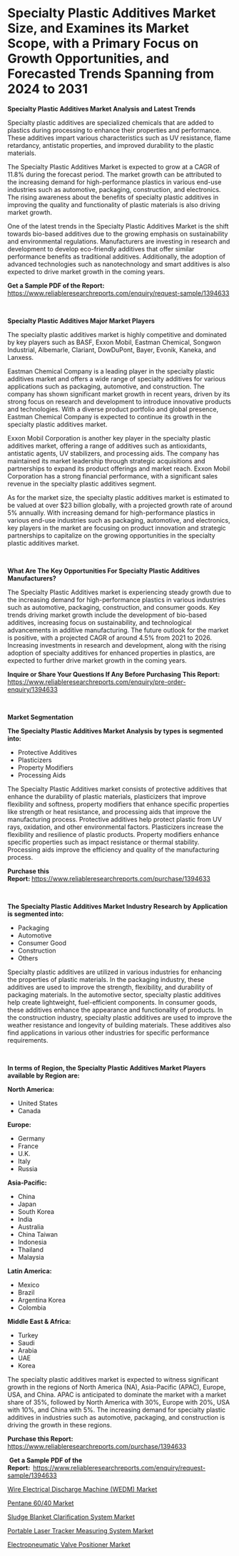 <p><h1>Specialty Plastic Additives Market Size, and Examines its Market Scope, with a Primary Focus on Growth Opportunities, and Forecasted Trends Spanning from 2024 to 2031</h1></p><p><strong>Specialty Plastic Additives Market Analysis and Latest Trends</strong></p>
<p><p>Specialty plastic additives are specialized chemicals that are added to plastics during processing to enhance their properties and performance. These additives impart various characteristics such as UV resistance, flame retardancy, antistatic properties, and improved durability to the plastic materials.</p><p>The Specialty Plastic Additives Market is expected to grow at a CAGR of 11.8% during the forecast period. The market growth can be attributed to the increasing demand for high-performance plastics in various end-use industries such as automotive, packaging, construction, and electronics. The rising awareness about the benefits of specialty plastic additives in improving the quality and functionality of plastic materials is also driving market growth.</p><p>One of the latest trends in the Specialty Plastic Additives Market is the shift towards bio-based additives due to the growing emphasis on sustainability and environmental regulations. Manufacturers are investing in research and development to develop eco-friendly additives that offer similar performance benefits as traditional additives. Additionally, the adoption of advanced technologies such as nanotechnology and smart additives is also expected to drive market growth in the coming years.</p></p>
<p><strong>Get a Sample PDF of the Report:&nbsp;</strong> <a href="https://www.reliableresearchreports.com/enquiry/request-sample/1394633">https://www.reliableresearchreports.com/enquiry/request-sample/1394633</a></p>
<p>&nbsp;</p>
<p><strong>Specialty Plastic Additives Major Market Players</strong></p>
<p><p>The specialty plastic additives market is highly competitive and dominated by key players such as BASF, Exxon Mobil, Eastman Chemical, Songwon Industrial, Albemarle, Clariant, DowDuPont, Bayer, Evonik, Kaneka, and Lanxess. </p><p>Eastman Chemical Company is a leading player in the specialty plastic additives market and offers a wide range of specialty additives for various applications such as packaging, automotive, and construction. The company has shown significant market growth in recent years, driven by its strong focus on research and development to introduce innovative products and technologies. With a diverse product portfolio and global presence, Eastman Chemical Company is expected to continue its growth in the specialty plastic additives market.</p><p>Exxon Mobil Corporation is another key player in the specialty plastic additives market, offering a range of additives such as antioxidants, antistatic agents, UV stabilizers, and processing aids. The company has maintained its market leadership through strategic acquisitions and partnerships to expand its product offerings and market reach. Exxon Mobil Corporation has a strong financial performance, with a significant sales revenue in the specialty plastic additives segment.</p><p>As for the market size, the specialty plastic additives market is estimated to be valued at over $23 billion globally, with a projected growth rate of around 5% annually. With increasing demand for high-performance plastics in various end-use industries such as packaging, automotive, and electronics, key players in the market are focusing on product innovation and strategic partnerships to capitalize on the growing opportunities in the specialty plastic additives market.</p></p>
<p>&nbsp;</p>
<p><strong>What Are The Key Opportunities For Specialty Plastic Additives Manufacturers?</strong></p>
<p><p>The Specialty Plastic Additives market is experiencing steady growth due to the increasing demand for high-performance plastics in various industries such as automotive, packaging, construction, and consumer goods. Key trends driving market growth include the development of bio-based additives, increasing focus on sustainability, and technological advancements in additive manufacturing. The future outlook for the market is positive, with a projected CAGR of around 4.5% from 2021 to 2026. Increasing investments in research and development, along with the rising adoption of specialty additives for enhanced properties in plastics, are expected to further drive market growth in the coming years.</p></p>
<p><strong>Inquire or Share Your Questions If Any Before Purchasing This Report:</strong> <a href="https://www.reliableresearchreports.com/enquiry/pre-order-enquiry/1394633">https://www.reliableresearchreports.com/enquiry/pre-order-enquiry/1394633</a></p>
<p>&nbsp;</p>
<p><strong>Market Segmentation</strong></p>
<p><strong>The Specialty Plastic Additives Market Analysis by types is segmented into:</strong></p>
<p><ul><li>Protective Additives</li><li>Plasticizers</li><li>Property Modifiers</li><li>Processing Aids</li></ul></p>
<p><p>The Specialty Plastic Additives market consists of protective additives that enhance the durability of plastic materials, plasticizers that improve flexibility and softness, property modifiers that enhance specific properties like strength or heat resistance, and processing aids that improve the manufacturing process. Protective additives help protect plastic from UV rays, oxidation, and other environmental factors. Plasticizers increase the flexibility and resilience of plastic products. Property modifiers enhance specific properties such as impact resistance or thermal stability. Processing aids improve the efficiency and quality of the manufacturing process.</p></p>
<p><strong>Purchase this Report:&nbsp;</strong><a href="https://www.reliableresearchreports.com/purchase/1394633">https://www.reliableresearchreports.com/purchase/1394633</a></p>
<p>&nbsp;</p>
<p><strong>The Specialty Plastic Additives Market Industry Research by Application is segmented into:</strong></p>
<p><ul><li>Packaging</li><li>Automotive</li><li>Consumer Good</li><li>Construction</li><li>Others</li></ul></p>
<p><p>Specialty plastic additives are utilized in various industries for enhancing the properties of plastic materials. In the packaging industry, these additives are used to improve the strength, flexibility, and durability of packaging materials. In the automotive sector, specialty plastic additives help create lightweight, fuel-efficient components. In consumer goods, these additives enhance the appearance and functionality of products. In the construction industry, specialty plastic additives are used to improve the weather resistance and longevity of building materials. These additives also find applications in various other industries for specific performance requirements.</p></p>
<p>&nbsp;</p>
<p><strong>In terms of Region, the Specialty Plastic Additives Market Players available by Region are:</strong></p>
<p>
    <p> <strong> North America: </strong>
        <ul>
            <li>United States</li>
            <li>Canada</li>
        </ul>
        </p> 
    <p> <strong> Europe: </strong>
        <ul>
            <li>Germany</li>
            <li>France</li>
            <li>U.K.</li>
            <li>Italy</li>
            <li>Russia</li>
        </ul>
        </p> 
    <p> <strong> Asia-Pacific: </strong>
        <ul>
            <li>China</li>
            <li>Japan</li>
            <li>South Korea</li>
            <li>India</li>
            <li>Australia</li>
            <li>China Taiwan</li>
            <li>Indonesia</li>
            <li>Thailand</li>
            <li>Malaysia</li>
        </ul>
        </p> 
    <p> <strong> Latin America: </strong>
        <ul>
            <li>Mexico</li>
            <li>Brazil</li>
            <li>Argentina Korea</li>
            <li>Colombia</li>
        </ul>
        </p> 
    <p> <strong> Middle East & Africa: </strong>
        <ul>
            <li>Turkey</li>
            <li>Saudi</li>
            <li>Arabia</li>
            <li>UAE</li>
            <li>Korea</li>
        </ul>
    </p>
    </p>
<p><p>The specialty plastic additives market is expected to witness significant growth in the regions of North America (NA), Asia-Pacific (APAC), Europe, USA, and China. APAC is anticipated to dominate the market with a market share of 35%, followed by North America with 30%, Europe with 20%, USA with 10%, and China with 5%. The increasing demand for specialty plastic additives in industries such as automotive, packaging, and construction is driving the growth in these regions.</p></p>
<p><strong>Purchase this Report: </strong><a href="https://www.reliableresearchreports.com/purchase/1394633">https://www.reliableresearchreports.com/purchase/1394633</a></p>
<p>&nbsp;<strong>Get a Sample PDF of the Report:&nbsp;&nbsp;</strong><a href="https://www.reliableresearchreports.com/enquiry/request-sample/1394633">https://www.reliableresearchreports.com/enquiry/request-sample/1394633</a></p>
<p><strong></strong></p>
<p><p><a href="https://medium.com/@karleeprice2004/wire-electrical-discharge-machine-wedm-nbsp-market-focuses-on-market-share-size-and-projected-7fa4d1b9aef4">Wire Electrical Discharge Machine (WEDM) Market</a></p><p><a href="https://github.com/vimar16th/Market-Research-Report-List-3/blob/main/pentane-6040-market.md">Pentane 60/40 Market</a></p><p><a href="https://medium.com/@evertkohler82/sludge-blanket-clarification-system-market-research-report-its-history-and-forecast-2024-to-2031-c41cbcf318bd">Sludge Blanket Clarification System Market</a></p><p><a href="https://medium.com/@karleeprice2004/portable-laser-tracker-measuring-system-market-insights-into-market-cagr-market-trends-and-669909c037cf">Portable Laser Tracker Measuring System Market</a></p><p><a href="https://medium.com/@evertkohler82/electropneumatic-valve-positioner-market-share-evolution-and-market-growth-trends-2024-2031-f09029fcf9ac">Electropneumatic Valve Positioner Market</a></p></p>